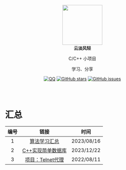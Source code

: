 <p align="center">
  <a href="https://mehoon.com">
    <img src="https://blog.mehoon.com/wp-content/uploads/2021/06/cropped-avatar.jpg" width="130" />
  </a>
  <br />
  <b>云淡风轻</b>
  <p align="center">C/C++ 小项目</p>
  <p align="center">学习、分享</p>
  
  <p align="center">
  <a href="https://github.com/haohaizhi/haohaizhi.github.io/blob/main/assets/qq.jpg">
  <img src="https://img.shields.io/badge/Talk-QQ-brightgreen.svg?style=popout-square" alt="QQ"></a>
  <a href="https://github.com/haohaizhi/cplusplus_projects/stargazers">
  <img src="https://img.shields.io/github/stars/haohaizhi/cplusplus_projects.svg?style=popout-square" alt="GitHub stars"></a>
  <a href="https://github.com/haohaizhi/cplusplus_projects/issues">
  <img src="https://img.shields.io/github/issues/haohaizhi/cplusplus_projects.svg?style=popout-square" alt="GitHub issues"></a>
</p>


<br />
<br />

# 汇总
|编号|链接|时间|
| :--:| :--: | :--: |
|1|[算法学习汇总](https://github.com/haohaizhi/cplusplus_projects/tree/main/c-study/)|2023/08/16|
|2|[C++实现简单数据库](https://github.com/haohaizhi/cplusplus_projects/tree/main/cpp-easySql/)|2023/12/22|
|3|[项目：Telnet代理](https://github.com/haohaizhi/telnet_proxy)|2022/08/11|
